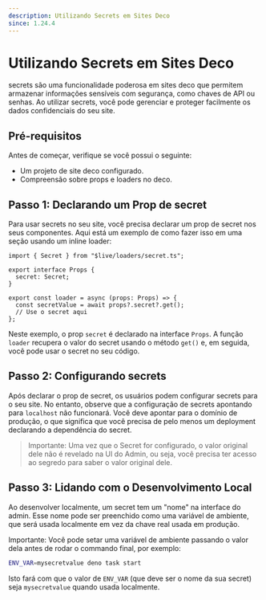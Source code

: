 ```yaml
---
description: Utilizando Secrets em Sites Deco
since: 1.24.4
---
```


# Utilizando Secrets em Sites Deco

secrets são uma funcionalidade poderosa em sites deco que permitem armazenar informações sensíveis com segurança, como chaves de API ou senhas. Ao utilizar secrets, você pode gerenciar e proteger facilmente os dados confidenciais do seu site.

## Pré-requisitos

Antes de começar, verifique se você possui o seguinte:

- Um projeto de site deco configurado.
- Compreensão sobre props e loaders no deco.

## Passo 1: Declarando um Prop de secret

Para usar secrets no seu site, você precisa declarar um prop de secret nos seus componentes. Aqui está um exemplo de como fazer isso em uma seção usando um inline loader:

```tsx
import { Secret } from "$live/loaders/secret.ts";

export interface Props {
  secret: Secret;
}

export const loader = async (props: Props) => {
  const secretValue = await props?.secret?.get();
  // Use o secret aqui
};
```

Neste exemplo, o prop `secret` é declarado na interface `Props`. A função `loader` recupera o valor do secret usando o método `get()` e, em seguida, você pode usar o secret no seu código.

## Passo 2: Configurando secrets

Após declarar o prop de secret, os usuários podem configurar secrets para o seu site. No entanto, observe que a configuração de secrets apontando para `localhost` não funcionará. Você deve apontar para o domínio de produção, o que significa que você precisa de pelo menos um deployment declarando a dependência do secret.

> Importante: Uma vez que o Secret for configurado, o valor original dele não é revelado na UI do Admin, ou seja, você precisa ter acesso ao segredo para saber o valor original dele.

## Passo 3: Lidando com o Desenvolvimento Local

Ao desenvolver localmente, um secret tem um "nome" na interface do admin. Esse nome pode ser preenchido como uma variável de ambiente, que será usada localmente em vez da chave real usada em produção.

Importante: Você pode setar uma variável de ambiente passando o valor dela antes de rodar o commando final, por exemplo:

```sh
ENV_VAR=mysecretvalue deno task start
```

Isto fará com que o valor de `ENV_VAR` (que deve ser o nome da sua secret) seja `mysecretvalue` quando usada localmente.
